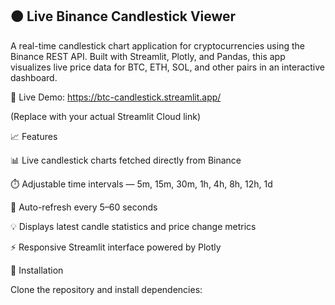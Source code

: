 ## 🟠 Live Binance Candlestick Viewer

A real-time candlestick chart application for cryptocurrencies using the Binance REST API.
Built with Streamlit, Plotly, and Pandas, this app visualizes live price data for BTC, ETH, SOL, and other pairs in an interactive dashboard.

🔗 Live Demo: https://btc-candlestick.streamlit.app/

(Replace with your actual Streamlit Cloud link)

📈 Features

📊 Live candlestick charts fetched directly from Binance

⏱️ Adjustable time intervals — 5m, 15m, 30m, 1h, 4h, 8h, 12h, 1d

🔄 Auto-refresh every 5–60 seconds

💡 Displays latest candle statistics and price change metrics

⚡ Responsive Streamlit interface powered by Plotly

🧩 Installation

Clone the repository and install dependencies:
